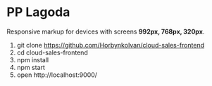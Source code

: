  # PP Lagoda #
 Responsive markup for devices with screens **992px, 768px, 320px**.
 1. git clone https://github.com/HorbynkoIvan/cloud-sales-frontend
 2. cd cloud-sales-frontend
 3. npm install
 4. npm start
 5. open http://localhost:9000/